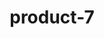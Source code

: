 ---
title: "product-7"
description: Lorem ipsum dolor sit amet, consectetur adipiscing elit, sed do eiusmod tempor incididunt ut labore et dolore magna aliqua. Ut enim ad minim veniam, quis nostrud exercitation ullamco laboris nisi ut aliquip ex ea commodo consequat. Duis aute irure dolor in reprehenderit in voluptate velit esse cillum dolore eu fugiat nulla pariatur. Excepteur sint occaecat cupidatat non proident, sunt in culpa qui officia deserunt mollit anim id est laborum.
img: src/assets/images/products/asala/product-7.webp
family: [asala-products]
price: 31.99
priceDiscount: 0
weight: 2.00007
rating: 100
id: MsFa6lAnIklC
bestSelling: true
---
